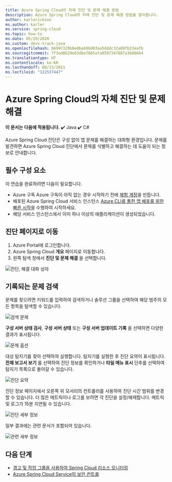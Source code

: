 ```yaml
---
title: Azure Spring Cloud의 자체 진단 및 문제 해결 방법
description: Azure Spring Cloud의 자체 진단 및 문제 해결 방법을 알아봅니다.
author: karlerickson
ms.author: karler
ms.service: spring-cloud
ms.topic: how-to
ms.date: 05/29/2020
ms.custom: devx-track-java
ms.openlocfilehash: b6997329b8e0be698d83aa5dddc32a09fb23eafb
ms.sourcegitcommit: 7f3ed8b29e63dbe7065afa8597347887a3b866b4
ms.translationtype: HT
ms.contentlocale: ko-KR
ms.lasthandoff: 08/13/2021
ms.locfileid: "122537447"
---
```

# <a name="self-diagnose-and-solve-problems-in-azure-spring-cloud"></a>Azure Spring Cloud의 자체 진단 및 문제 해결

**이 문서는 다음에 적용됩니다.** ✔️ Java ✔️ C#

Azure Spring Cloud 진단은 구성 없이 앱 문제를 해결하는 대화형 환경입니다. 문제를 발견하면 Azure Spring Cloud 진단에서 문제를 식별하고 해결하는 데 도움이 되는 정보로 안내합니다.

## <a name="prerequisites"></a>필수 구성 요소

이 연습을 완료하려면 다음이 필요합니다.

* Azure 구독 Azure 구독이 아직 없는 경우 시작하기 전에 [체험 계정](https://azure.microsoft.com/free/?WT.mc_id=A261C142F)을 만듭니다.
* 배포된 Azure Spring Cloud 서비스 인스턴스 [Azure CLI를 통한 앱 배포를 위한 빠른 시작](./quickstart.md)을 수행하여 시작하세요.
* 해당 서비스 인스턴스에서 이미 하나 이상의 애플리케이션이 생성되었습니다.

## <a name="navigate-to-the-diagnostics-page"></a>진단 페이지로 이동

1. Azure Portal에 로그인합니다.
2. Azure Spring Cloud **개요** 페이지로 이동합니다.
3. 왼쪽 탐색 창에서 **진단 및 문제 해결** 을 선택합니다.

![진단, 해결 대화 상자](media/spring-cloud-diagnose/diagnose-solve-dialog.png)

## <a name="search-logged-issues"></a>기록되는 문제 검색

문제를 찾으려면 키워드를 입력하여 검색하거나 솔루션 그룹을 선택하여 해당 범주의 모든 항목을 탐색할 수 있습니다.

![검색 문제](media/spring-cloud-diagnose/search-detectors.png)

**구성 서버 상태 검사**, **구성 서버 상태** 또는 **구성 서버 업데이트 기록** 을 선택하면 다양한 결과가 표시됩니다.

![문제 옵션](media/spring-cloud-diagnose/detectors-options.png)

대상 탐지기를 찾아 선택하여 실행합니다. 탐지기를 실행한 후 진단 요약이 표시됩니다. **전체 보고서 보기** 를 선택하여 진단 정보를 확인하거나 **타일 메뉴 표시** 단추를 선택하여 탐지기 목록으로 돌아갈 수 있습니다.

![진단 요약](media/spring-cloud-diagnose/summary-diagnostics.png)

진단 정보 페이지에서 오른쪽 위 모서리의 컨트롤러를 사용하여 진단 시간 범위를 변경할 수 있습니다. 더 많은 메트릭이나 로그를 보려면 각 진단을 설정/해제합니다. 메트릭 및 로그가 15분 지연될 수 있습니다.

![진단 세부 정보](media/spring-cloud-diagnose/diagnostics-details.png)

일부 결과에는 관련 문서가 포함되어 있습니다.

![관련 세부 정보](media/spring-cloud-diagnose/related-details.png)

## <a name="next-steps"></a>다음 단계

* [경고 및 작업 그룹을 사용하여 Spring Cloud 리소스 모니터링](./tutorial-alerts-action-groups.md)
* [Azure Spring Cloud Service의 보안 컨트롤](./concept-security-controls.md)
